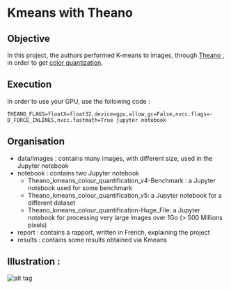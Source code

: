 # Kmeans with Theano

## Objective

In this project, the authors performed K-means to images, through <a href= http://deeplearning.net/software/theano/> Theano </a>, in order to get <a href =https://en.wikipedia.org/wiki/Color_quantization >  color quantization</a>. 

## Execution

In order to use your GPU, use the following code : 
```
THEANO_FLAGS=floatX=float32,device=gpu,allow_gc=False,nvcc.flags=-D_FORCE_INLINES,nvcc.fastmath=True jupyter notebook
```

## Organisation
- data/images : contains many images, with different size, used in the Jupyter notebook
- notebook : contains two Jupyter notebook
  - Theano_kmeans_colour_quantification_v4-Benchmark : a Jupyter notebook used for some benchmark
  - Theano_kmeans_colour_quantification_v5: a Jupyter notebook for a different dataset
  - Theano_kmeans_colour_quantification-Huge_File: a Jupyter notebook for processing very large images over 1Go (> 500 Millions pixels)
- report : contains a rapport, written in French, explaining the project  
- results : contains some results obtained via Kmeans 

## Illustration :

![alt tag](https://github.com/dvp-tran/Theano_Kmeans/blob/master/results/Couverture.png)